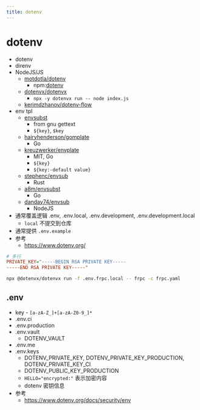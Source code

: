```yaml
---
title: dotenv
---
```


# dotenv

- dotenv
- direnv
- NodeJS/JS
  - [motdotla/dotenv](https://github.com/motdotla/dotenv)
    - npm:[dotenv](https://npmjs.com/package/dotenv)
  - [dotenvx/dotenvx](https://github.com/dotenvx/dotenvx)
    - `npx -y dotenvx run -- node index.js`
  - [kerimdzhanov/dotenv-flow](https://github.com/kerimdzhanov/dotenv-flow)
- env tpl
  - [envsubst](https://www.gnu.org/software/gettext/manual/html_node/envsubst-Invocation.html)
    - from gnu gettext
    - `${key}`, `$key`
  - [hairyhenderson/gomplate](https://github.com/hairyhenderson/gomplate)
    - Go
  - [kreuzwerker/envplate](https://github.com/kreuzwerker/envplate)
    - MIT, Go
    - `${key}`
    - `${key:-default value}`
  - [stephenc/envsub](https://github.com/stephenc/envsub)
    - Rust
  - [a8m/envsubst](https://github.com/a8m/envsubst)
    - Go
  - [danday74/envsub](https://github.com/danday74/envsub)
    - NodeJS
- 通常覆盖逻辑 .env, .env.local, .env.development, .env.development.local
  - `local` 不提交到仓库
- 通常提供 `.env.example`
- 参考
  - https://www.dotenv.org/

```ini
# 多行
PRIVATE_KEY="-----BEGIN RSA PRIVATE KEY-----
-----END RSA PRIVATE KEY-----"
```

```bash
npx @dotenvx/dotenvx run -f .env.frpc.local -- frpc -c frpc.yaml
```

## .env

- key - `[a-zA-Z_]+[a-zA-Z0-9_]*`
- .env.ci
- .env.production
- .env.vault
  - DOTENV_VAULT
- .env.me
- .env.keys
  - DOTENV_PRIVATE_KEY, DOTENV_PRIVATE_KEY_PRODUCTION, DOTENV_PRIVATE_KEY_CI
  - DOTENV_PUBLIC_KEY_PRODUCTION
  - `HELLO="encrypted:"` 表示加密内容
  - dotenv 密钥信息
- 参考
  - https://www.dotenv.org/docs/security/env
